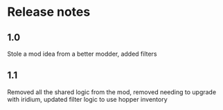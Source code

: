 ﻿# Release notes
## 1.0
Stole a mod idea from a better modder, added filters

## 1.1
Removed all the shared logic from the mod, removed needing to upgrade with iridium, updated filter logic to use hopper inventory
